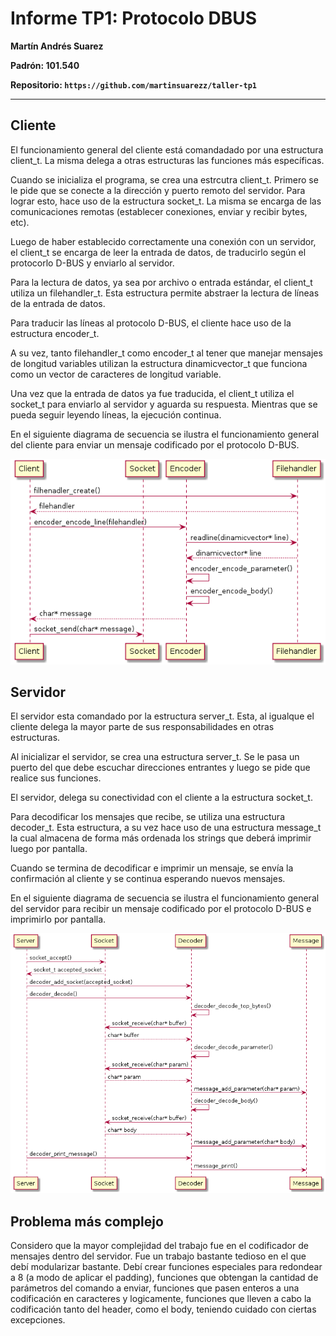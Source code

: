 # Informe TP1: Protocolo DBUS

**Martín Andrés Suarez**

**Padrón: 101.540**

**Repositorio: `https://github.com/martinsuarezz/taller-tp1`**

--------------

## Cliente

El funcionamiento general del cliente está comandadado por una estructura
client_t. La misma delega a otras estructuras las funciones más específicas.

Cuando se inicializa el programa, se crea una estrcutra client_t. Primero
se le pide que se conecte a la dirección y puerto remoto del servidor.
Para lograr esto, hace uso de la estructura socket_t. La misma se encarga
de las comunicaciones remotas (establecer conexiones, enviar y
recibir bytes, etc).

Luego de haber establecido correctamente una conexión con un servidor,
el client_t se encarga de leer la entrada de datos, de traducirlo
según el protocorlo D-BUS y enviarlo al servidor.

Para la lectura de datos, ya sea por archivo o entrada estándar,
el client_t utiliza un filehandler_t. Esta estructura permite
abstraer la lectura de líneas de la entrada de datos.

Para traducir las líneas al protocolo D-BUS, el cliente hace
uso de la estructura encoder_t.

A su vez, tanto filehandler_t como encoder_t al tener que manejar
mensajes de longitud variables utilizan la estructura dinamicvector_t
que funciona como un vector de caracteres de longitud variable.

Una vez que la entrada de datos ya fue traducida, el client_t utiliza el
socket_t para enviarlo al servidor y aguarda su respuesta. Mientras que se
pueda seguir leyendo líneas, la ejecución continua.

En el siguiente diagrama de secuencia se ilustra el funcionamiento general
del cliente para enviar un mensaje codificado por el protocolo D-BUS.

![Diagrama del cliente](https://github.com/martinsuarezz/taller-tp1/blob/master/img/sequenceDiagram.png)

## Servidor

El servidor esta comandado por la estructura server_t.
Esta, al igualque el cliente delega la mayor parte de sus
responsabilidades en otras estructuras.

Al inicializar el servidor, se crea una estructura server_t. Se le pasa
un puerto del que debe escuchar direcciones entrantes y luego se pide que
realice sus funciones.

El servidor, delega su conectividad con el cliente a la estructura socket_t.

Para decodificar los mensajes que recibe, se utiliza una estructura decoder_t.
Esta estructura, a su vez hace uso de una estructura message_t la cual
almacena de forma más ordenada los strings que deberá imprimir
luego por pantalla.

Cuando se termina de decodificar e imprimir un mensaje, se envía la
confirmación al cliente y se continua esperando nuevos mensajes.

En el siguiente diagrama de secuencia se ilustra el funcionamiento general
del servidor para recibir un mensaje codificado por el protocolo D-BUS
e imprimirlo por pantalla.

![Diagrama del servidor](https://github.com/martinsuarezz/taller-tp1/blob/master/img/sequenceDiagram2.png)

## Problema más complejo

Considero que la mayor complejidad del trabajo fue en el codificador de
mensajes dentro del servidor. Fue un trabajo bastante tedioso en el que
debí modularizar bastante. Debí crear funciones especiales para redondear
a 8 (a modo de aplicar el padding), funciones que obtengan la cantidad
de parámetros del comando a enviar, funciones que pasen enteros a
una codificación en caracteres y logicamente, funciones que lleven a
cabo la codificación tanto del header, como el body, teniendo cuidado
con ciertas excepciones.
